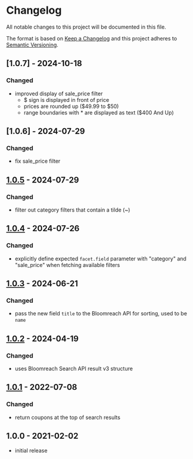 # Changelog

All notable changes to this project will be documented in this file.

The format is based on [Keep a Changelog](http://keepachangelog.com/) and this project adheres to [Semantic Versioning](http://semver.org/).

## [1.0.7] - 2024-10-18
### Changed
- improved display of sale_price filter
  - $ sign is displayed in front of price
  - prices are rounded up ($49.99 to $50)
  - range boundaries with * are displayed as text ($400 And Up)

## [1.0.6] - 2024-07-29
### Changed
- fix sale_price filter

## [1.0.5] - 2024-07-29
### Changed
- filter out category filters that contain a tilde (~)

## [1.0.4] - 2024-07-26
### Changed
- explicitly define expected `facet.field` parameter with "category" and "sale_price" when fetching available filters

## [1.0.3] - 2024-06-21
### Changed
- pass the new field `title` to the Bloomreach API for sorting, used to be `name`

## [1.0.2] - 2024-04-19
### Changed
- uses Bloomreach Search API result v3 structure

## [1.0.1] - 2022-07-08
### Changed
- return coupons at the top of search results

## 1.0.0 - 2021-02-02
- initial release

[1.0.5]: https://github.com/shopgate-professional-services/ext-search-bloomreach/compare/v1.0.4...v1.0.5
[1.0.4]: https://github.com/shopgate-professional-services/ext-search-bloomreach/compare/v1.0.3...v1.0.4
[1.0.3]: https://github.com/shopgate-professional-services/ext-search-bloomreach/compare/v1.0.2...v1.0.3
[1.0.2]: https://github.com/shopgate-professional-services/ext-search-bloomreach/compare/v1.0.1...v1.0.2
[1.0.1]: https://github.com/shopgate-professional-services/ext-search-bloomreach/compare/v1.0.0...v1.0.1

